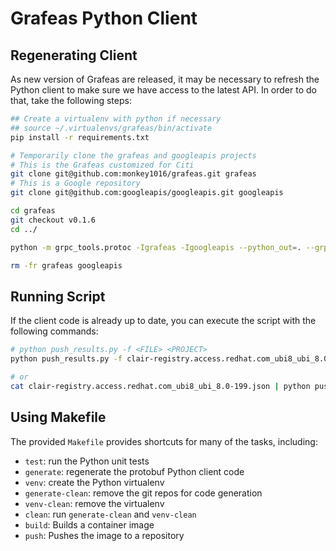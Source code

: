 # Grafeas Python Client

## Regenerating Client
As new version of Grafeas are released, it may be necessary to refresh the Python client to make sure we have
access to the latest API. In order to do that, take the following steps:

```bash
## Create a virtualenv with python if necessary
## source ~/.virtualenvs/grafeas/bin/activate
pip install -r requirements.txt

# Temporarily clone the grafeas and googleapis projects
# This is the Grafeas customized for Citi
git clone git@github.com:monkey1016/grafeas.git grafeas
# This is a Google repository
git clone git@github.com:googleapis/googleapis.git googleapis

cd grafeas
git checkout v0.1.6
cd ../

python -m grpc_tools.protoc -Igrafeas -Igoogleapis --python_out=. --grpc_python_out=. grafeas/proto/v1beta1/*.proto

rm -fr grafeas googleapis
```

## Running Script
If the client code is already up to date, you can execute the script with the following commands:

```bash
# python push_results.py -f <FILE> <PROJECT>
python push_results.py -f clair-registry.access.redhat.com_ubi8_ubi_8.0-199.json icg

# or
cat clair-registry.access.redhat.com_ubi8_ubi_8.0-199.json | python push_results.py -f - icg

```

## Using Makefile
The provided `Makefile` provides shortcuts for many of the tasks, including:

* `test`: run the Python unit tests
* `generate`: regenerate the protobuf Python client code
* `venv`: create the Python virtualenv
* `generate-clean`: remove the git repos for code generation
* `venv-clean`: remove the virtualenv
* `clean`: run `generate-clean` and `venv-clean`
* `build`: Builds a container image
* `push`: Pushes the image to a repository
